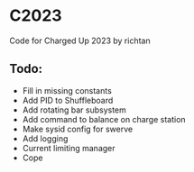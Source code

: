 # C2023
Code for Charged Up 2023 by richtan

## Todo:
- Fill in missing constants
- Add PID to Shuffleboard
- Add rotating bar subsystem
- Add command to balance on charge station
- Make sysid config for swerve
- Add logging
- Current limiting manager
- Cope
